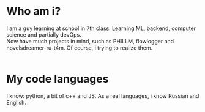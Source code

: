 # Who am i?
I am a guy learning at school in 7th class. Learning ML, backend, computer science and partially devOps.<br>
Now have much projects in mind, such as PHILLM, flowlogger and novelsdreamer-ru-t4m. Of course, i trying to realize them.<br>
<br>

# My code languages
I know: python, a bit of c++ and JS. 
As a real languages, i know Russian and English.

